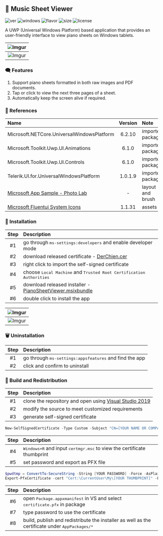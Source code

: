 ## 🎵 Music Sheet Viewer

![ver](https://img.shields.io/badge/version-1.0.2-blue.svg)
![windows](https://img.shields.io/badge/windows-10.0.18362.0-green.svg)
![flavor](https://img.shields.io/badge/flavor-x86/x64/arm-brightgreen.svg)
![size](https://img.shields.io/badge/size-32.2%20MB-yellow.svg)
![license](https://img.shields.io/badge/license-MIT-blueviolet.svg)

A UWP (Universal Windows Platform) based application that provides an user-friendly interface to view piano sheets on Windows tablets.

| ![Imgur](https://i.imgur.com/VNuRKbL.gif) |
| :-: |
| ![Imgur](https://i.imgur.com/n7NJhki.jpg) |


### 🗨 Features
1. Support piano sheets formatted in both raw images and PDF documents.
2. Tap or click to view the next three pages of a sheet.
3. Automatically keep the screen alive if required.


### 🧱 References
| Name | Version | Note |
| :- | :-: | :- |
| Microsoft.NETCore.UniversalWindowsPlatform | 6.2.10 | imported package |
| Microsoft.Toolkit.Uwp.UI.Animations | 6.1.0 | imported package |
| Microsoft.Toolkit.Uwp.UI.Controls | 6.1.0 | imported package |
| Telerik.UI.for.UniversalWindowsPlatform | 1.0.1.9 | imported package |
| [Microsoft App Sample - Photo Lab](https://github.com/microsoft/Windows-appsample-photo-lab) | - | layout and brush |
| [Microsoft Fluentui System Icons](https://github.com/microsoft/fluentui-system-icons) | 1.1.31 | assets |


### 🎼 Installation
| Step | Description |
| :-: | :- |
| #1 | go through <kbd>ms-settings:developers</kbd> and enable developer mode |
| #2 | download released certificate - [DerChien.cer](https://github.com/der3318/musicsheet-viewer/releases/download/v1.0.2.0/DerChien.cer) |
| #3 | right click to import the self-signed certificate |
| #4 | choose <kbd>Local Machine</kbd> and <kbd>Trusted Root Certification Authorities</kbd> |
| #5 | download released installer - [PianoSheetViewer.msixbundle](https://github.com/der3318/musicsheet-viewer/releases/download/v1.0.2.0/PianoSheetViewer.msixbundle) |
| #6 | double click to install the app |

| ![Imgur](https://i.imgur.com/LQMrwOq.png) |
| :-: |
| ![Imgur](https://i.imgur.com/1HPGv5F.png) |


### 🗑️ Uninstallation
| Step | Description |
| :-: | :- |
| #1 | go through <kbd>ms-settings:appsfeatures</kbd> and find the app |
| #2 | click and confirm to uninstall |


### 📄 Build and Redistribution
| Step | Description |
| :-: | :- |
| #1 | clone the repository and open using [Visual Studio 2019](https://visualstudio.microsoft.com/) |
| #2 | modify the source to meet customized requirements |
| #3 | generate self-signed certificate |

```powershell
New-SelfSignedCertificate -Type Custom -Subject "CN=[YOUR NAME OR COMPANY]" -KeyUsage DigitalSignature -CertStoreLocation "Cert:\CurrentUser\My" -TextExtension @("2.5.29.37={text}1.3.6.1.5.5.7.3.3", "2.5.29.19={text}") -KeyExportPolicy Exportable -NotAfter (Get-Date).AddYears(50)
```
| Step | Description |
| :-: | :- |
| #4 | <kbd>Windows+R</kbd> and input <kbd>certmgr.msc</kbd> to view the certificate thumbprint |
| #5 | set password and export as PFX file |

```powershell
$pwdtmp = ConvertTo-SecureString -String [YOUR PASSWORD] -Force -AsPlainText
Export-PfxCertificate -cert "Cert:\CurrentUser\My\[YOUR THUMBPRINT]" -FilePath certificate.pfx -Password $pwdtmp
```

| Step | Description |
| :-: | :- |
| #6 | open <kbd>Package.appxmanifest</kbd> in VS and select <kbd>certificate.pfx</kbd> in package |
| #7 | type password to use the certificate |
| #8 | build, publish and redistribute the installer as well as the certificate under <kbd>AppPackages/*</kbd> |

